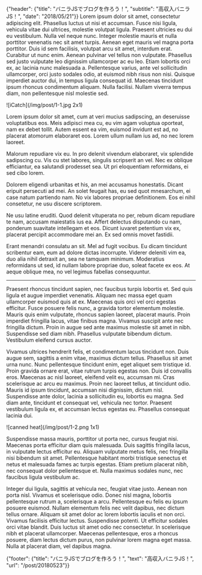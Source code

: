 {"header": {"title": "バニラJSでブログを作ろう！", "subtitle": "高収入バニラJS！", "date": "2018/05/21"}}
Lorem ipsum dolor sit amet, consectetur adipiscing elit. Phasellus luctus ut nisi et accumsan. Fusce nisi ligula, vehicula vitae dui ultrices, molestie volutpat ligula. Praesent ultricies eu dui eu vestibulum. Nulla vel neque nunc. Integer molestie mauris et nulla porttitor venenatis nec sit amet turpis. Aenean eget mauris vel magna porta porttitor. Duis id sem facilisis, volutpat arcu sit amet, interdum erat. Curabitur ut nunc enim. Aenean pulvinar vel tellus non vulputate. Phasellus sed justo vulputate leo dignissim ullamcorper ac eu leo. Etiam lobortis orci ex, ac lacinia nunc malesuada a. Pellentesque varius, ante vel sollicitudin ullamcorper, orci justo sodales odio, at euismod nibh risus non nisi. Quisque imperdiet auctor dui, in tempus ligula consequat id. Maecenas tincidunt ipsum rhoncus condimentum aliquam. Nulla facilisi. Nullam viverra tempus diam, non pellentesque nisl molestie sed.

![iCatch](/img/post/1-1.jpg 2x1)

Lorem ipsum dolor sit amet, cum at veri mucius sadipscing, an deseruisse voluptatibus eos. Meis adipisci mea cu, eu vim agam voluptua oporteat, nam ex debet tollit. Autem essent ea vim, euismod invidunt est ad, no placerat atomorum elaboraret eos. Lorem ullum nullam ius ad, no nec lorem laoreet.

Malorum repudiare vix eu. In pro delenit vivendum elaboraret, vix splendide sadipscing cu. Vis cu stet labores, singulis scripserit an vel. Nec ex oblique efficiantur, ea salutandi prodesset sea. Ut pri eloquentiam reformidans, ei sed cibo lorem.

Dolorem eligendi urbanitas et his, an mei accusamus honestatis. Dicant eripuit persecuti ad mei. An solet feugait has, eu sed quot mnesarchum, ei case natum partiendo nam. No vix labores propriae definitionem. Eos ei nihil consetetur, ne usu discere scriptorem.

Ne usu latine eruditi. Quod delenit vituperata no per, rebum dicam repudiare te nam, accusam maiestatis ius ea. Affert delectus disputando cu nam, ponderum suavitate intellegam et eos. Dicunt iuvaret petentium vix ex, placerat percipit accommodare mei an. Ex sed omnis movet fastidii.

Erant menandri consulatu an sit. Mel ad fugit vocibus. Eu dicam tincidunt scribentur eam, eum ad dolore dictas incorrupte. Viderer deleniti vim ea, duo alia nihil detraxit an, sea ne tamquam minimum. Moderatius reformidans ut sed, id nullam labore propriae duo, soleat facete ex eos. At aeque oblique mea, no vel legimus fabellas consequuntur.

---

Praesent rhoncus tincidunt sapien, nec faucibus turpis lobortis et. Sed quis ligula et augue imperdiet venenatis. Aliquam nec massa eget quam ullamcorper euismod quis at ex. Maecenas quis orci vel orci egestas efficitur. Fusce posuere felis nunc, a gravida tortor elementum molestie. Mauris quis enim vulputate, rhoncus sapien laoreet, placerat mauris. Proin imperdiet fringilla lacus, vitae finibus magna. Vivamus suscipit ante nec fringilla dictum. Proin in augue sed ante maximus molestie sit amet in nibh. Suspendisse sed diam nibh. Phasellus vulputate bibendum dictum. Vestibulum eleifend cursus auctor.

Vivamus ultrices hendrerit felis, et condimentum lacus tincidunt non. Duis augue sem, sagittis a enim vitae, maximus dictum tellus. Phasellus sit amet urna nunc. Nunc pellentesque tincidunt enim, eget aliquet sem tristique id. Proin gravida ornare erat, vitae rutrum turpis egestas non. Duis id convallis eros. Maecenas ac nisl laoreet, eleifend velit eu, accumsan mi. Cras scelerisque ac arcu eu maximus. Proin nec laoreet tellus, at tincidunt odio. Mauris id ipsum tincidunt, accumsan nisi dignissim, dictum nisl. Suspendisse ante dolor, lacinia a sollicitudin eu, lobortis eu magna. Sed diam ante, tincidunt et consequat vel, vehicula nec tortor. Praesent vestibulum ligula ex, et accumsan lectus egestas eu. Phasellus consequat lacinia dui.

![canned heat](/img/post/1-2.png 1x1)

Suspendisse massa mauris, porttitor ut porta nec, cursus feugiat nisi. Maecenas porta efficitur diam quis malesuada. Duis sagittis fringilla lacus, in vulputate lectus efficitur eu. Aliquam vulputate metus felis, nec fringilla nisi bibendum sit amet. Pellentesque habitant morbi tristique senectus et netus et malesuada fames ac turpis egestas. Etiam pretium placerat nibh, nec consequat dolor pellentesque et. Nulla maximus sodales nunc, nec faucibus ligula vestibulum ac.

Integer dui ligula, sagittis at vehicula nec, feugiat vitae justo. Aenean non porta nisl. Vivamus et scelerisque odio. Donec nisl magna, lobortis pellentesque rutrum a, scelerisque a arcu. Pellentesque eu felis eu ipsum posuere euismod. Nullam elementum felis nec velit dapibus, nec dictum tellus ornare. Aliquam sit amet dolor ac lorem lobortis iaculis et non orci. Vivamus facilisis efficitur lectus. Suspendisse potenti. Ut efficitur sodales orci vitae blandit. Duis luctus sit amet odio nec consectetur. In scelerisque nibh et placerat ullamcorper. Maecenas pellentesque, eros a rhoncus posuere, diam lectus dictum purus, non pulvinar lorem magna eget massa. Nulla at placerat diam, vel dapibus magna.

{"footer": {"title": "バニラJSでブログを作ろう！", "text": "高収入バニラJS！", "url": "/post/20180523"}}